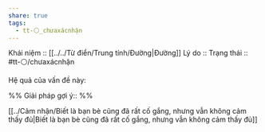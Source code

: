 ```yaml
---
share: true
tags:
  - tt-⚪_chưaxácnhận
---
```


Khái niệm :: [[../../Từ điển/Trung tính/Đường|Đường]]
Lý do :: 
Trạng thái :: #tt-⚪/chưaxácnhận

Hệ quả của vấn đề này:


%%
Giải pháp gợi ý:: 
%%




[[../Cảm nhận/Biết là bạn bè cũng đã rất cố gắng, nhưng vẫn không cảm thấy đủ|Biết là bạn bè cũng đã rất cố gắng, nhưng vẫn không cảm thấy đủ]]